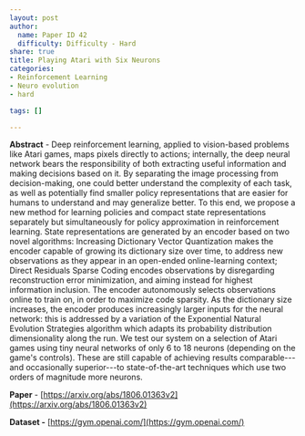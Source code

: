 ```yaml
---
layout: post
author:
  name: Paper ID 42
  difficulty: Difficulty - Hard
share: true
title: Playing Atari with Six Neurons
categories:
- Reinforcement Learning
- Neuro evolution
- hard

tags: []

---
```

**Abstract** - Deep reinforcement learning, applied to vision-based problems like Atari games, maps pixels directly to actions; internally, the deep neural network bears the responsibility of both extracting useful information and making decisions based on it. By separating the image processing from decision-making, one could better understand the complexity of each task, as well as potentially find smaller policy representations that are easier for humans to understand and may generalize better. To this end, we propose a new method for learning policies and compact state representations separately but simultaneously for policy approximation in reinforcement learning. State representations are generated by an encoder based on two novel algorithms: Increasing Dictionary Vector Quantization makes the encoder capable of growing its dictionary size over time, to address new observations as they appear in an open-ended online-learning context; Direct Residuals Sparse Coding encodes observations by disregarding reconstruction error minimization, and aiming instead for highest information inclusion. The encoder autonomously selects observations online to train on, in order to maximize code sparsity. As the dictionary size increases, the encoder produces increasingly larger inputs for the neural network: this is addressed by a variation of the Exponential Natural Evolution Strategies algorithm which adapts its probability distribution dimensionality along the run. We test our system on a selection of Atari games using tiny neural networks of only 6 to 18 neurons (depending on the game's controls). These are still capable of achieving results comparable---and occasionally superior---to state-of-the-art techniques which use two orders of magnitude more neurons.

**Paper** - [https://arxiv.org/abs/1806.01363v2](https://arxiv.org/abs/1806.01363v2)

**Dataset -** [https://gym.openai.com/](https://gym.openai.com/)
    